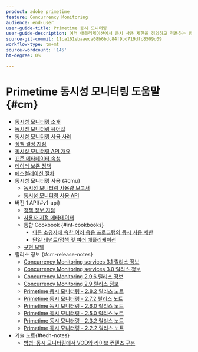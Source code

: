 ```yaml
---
product: adobe primetime
feature: Concurrency Monitoring
audience: end-user
user-guide-title: Primetime 동시 모니터링
user-guide-description: 여러 애플리케이션에서 동시 사용 제한을 정의하고 적용하는 방법에 대해 알아봅니다.
source-git-commit: 11ca161ebaaeca08b6bdc84f9bd719dfc8509d09
workflow-type: tm+mt
source-wordcount: '145'
ht-degree: 0%

---
```



# Primetime 동시성 모니터링 도움말 {#cm}

+ [동시성 모니터링 소개](cm-home.md)
+ [동시성 모니터링 용어집](cm-glossary.md)
+ [동시성 모니터링 사용 사례](cm-use-cases.md)
+ [정책 결정 지점](cm-policy-decision-point.md)
+ [동시성 모니터링 API 개요](cm-api-overview.md)
+ [표준 메타데이터 속성](standard-metadata-attributes.md)
+ [데이터 보존 정책](data-retention-policy.md)
+ [에스컬레이션 절차](cm-escalation-procedures.md)
+ 동시성 모니터링 사용 {#cmu}
   + [동시성 모니터링 사용량 보고서](cm-usage-reports.md)
   + [동시성 모니터링 사용 API](cmu-api.md)
+ 버전 1 API{#v1-api}
   + [정책 정보 지점](policy-info-pt-versionone.md)
   + [사용자 지정 메타데이터](custom-metadata.md)
   + 통합 Cookbook {#int-cookbooks}
      + [다른 소유자에 속한 여러 응용 프로그램의 동시 사용 제한](restrict-concurr-usage-mult-apps.md)
      + [단일 테넌트/정책 및 여러 애플리케이션](single-tenant-policy-mult-app.md)
   + [구현 모델](implementation-models.md)
+ 릴리스 정보 {#cm-release-notes}
   + [Concurrency Monitoring services 3.1 릴리스 정보](rn-cm-services-31.md)
   + [Concurrency Monitoring services 3.0 릴리스 정보](rn-cm-services-30.md)
   + [Concurrency Monitoring 2.9.6 릴리스 정보](rn-cm-296.md)
   + [Concurrency Monitoring 2.9 릴리스 정보](rn-cm-29.md)
   + [Primetime 동시 모니터링 - 2.8.2 릴리스 노트](rn-cm-282.md)
   + [Primetime 동시 모니터링 - 2.7.2 릴리스 노트](rn-cm-272.md)
   + [Primetime 동시 모니터링 - 2.6.0 릴리스 노트](rn-cm-260.md)
   + [Primetime 동시 모니터링 - 2.5.0 릴리스 노트](rn-cm-250.md)
   + [Primetime 동시 모니터링 - 2.3.2 릴리스 노트](rn-cm-232.md)
   + [Primetime 동시 모니터링 - 2.2.2 릴리스 노트](rn-cm-222.md)
+ 기술 노트{#tech-notes}
   + [방법: 동시 모니터링에서 VOD와 라이브 컨텐츠 구분](vod-live-dist.md)
<!--    + [Usage reports](usage-rep-versionone.md) -->

